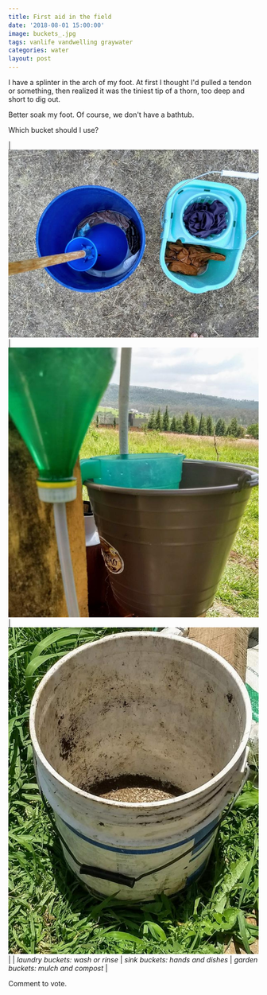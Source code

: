 ```yaml
---
title: First aid in the field
date: '2018-08-01 15:00:00'
image: buckets_.jpg
tags: vanlife vandwelling graywater
categories: water
layout: post
---
```


I have a splinter in the arch of my foot. At first I thought I'd pulled a tendon or something, then realized it was the tiniest tip of a thorn, too deep and short to dig out.

Better soak my foot. Of course, we don't have a bathtub.

Which bucket should I use?

| [![](/images/laundry_.jpg)](/images/laundry.jpg) | [![](/images/sink_bucket_.jpg)](/images/sink_bucket.jpg) | [![](/images/garden_bucket_.jpg)](/images/garden_bucket.jpg) |
| *laundry buckets: wash or rinse* | *sink buckets: hands and dishes* | *garden buckets: mulch and compost* |

Comment to vote.